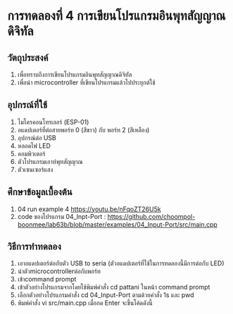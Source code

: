 # การทดลองที่ 4 การเขียนโปรแกรมอินพุทสัญญาณดิจิทัล
## วัตถุประสงค์
1. เพื่อทราบถึงการเขียนโปรแกรมอินพุทสัญญาณดิจิทัล
2. เพื่อนำ microcontroller ที่เขียนโปรแกรมแล้วไปประยุกต์ใช้
## อุปกรณ์ที่ใช้
1. ไมโครคอนโทรเลอร์ (ESP-01)
2. อแดปเตอร์ที่ต่อสายพอร์ท 0 (สีขาว) กับ พอร์ท 2 (สีเหลือง)
3. อุปกรณ์ต่อ USB
4. หลอดไฟ LED
5. คอมพิวเตอร์
6. ตัวโปรแกรมเอาท์พุทสัญญาณ
7. ตัวเซนเซอร์แสง
## ศึกษาข้อมูลเบื้องต้น
1. 04 run example 4 https://youtu.be/nFqoZT26U5k
2. code ของโปรแกรม 04_Inpt-Port : https://github.com/choompol-boonmee/lab63b/blob/master/examples/04_Input-Port/src/main.cpp
## วิธีการทำทดลอง
1. เอาอแดปเตอร์ต่อกับตัว USB to seria (ตัวอแดปเตอร์ที่ใช้ในการทดลองนี้มีการต่อกับ LED)
2. นำตัวmicrocontrollerต่อกับพอร์ท
3. เข้าcommand prompt
4. เข้าตัวอย่างโปรแกรมจากโดยใช้พิมพ์คำสั่ง cd pattani ในหน้า command prompt
5. เลือกตัวอย่างโปรแกรมคำสั่ง cd 04_Input-Port ตามด้วยคำสั่ง 1s และ pwd
6. พิมพ์คำสั่ง vi src/main.cpp เมื่อกด Enter จะขึ้นโค้ดดังนี้
